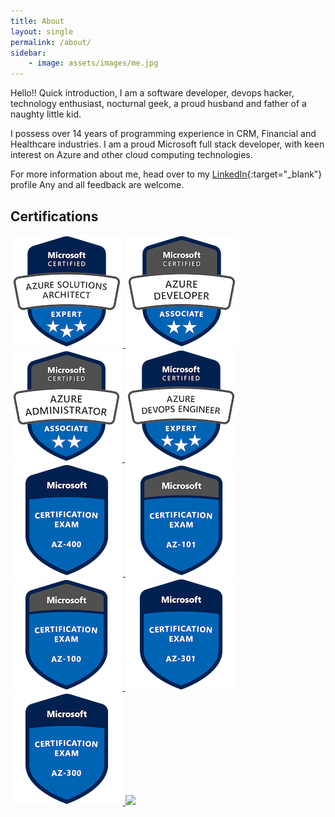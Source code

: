 ```yaml
---
title: About
layout: single
permalink: /about/
sidebar: 
    - image: assets/images/me.jpg
---
```


Hello!! Quick introduction, I am a software developer, devops hacker, technology enthusiast, nocturnal geek, a proud husband and father of a naughty little kid.

I possess over 14 years of programming experience in CRM, Financial and Healthcare industries. I am a proud Microsoft full stack developer, with keen interest on Azure and other cloud computing technologies.

For more information about me, head over to my [LinkedIn](https://www.linkedin.com/in/pratapbhaskar){:target="_blank"} profile
Any and all feedback are welcome.

## Certifications
<a href="https://www.youracclaim.com/badges/24e8cb5b-1913-45ff-8ae1-99a66ed974d3/public_url" itemprop="sameAs"
    rel="nofollow noopener noreferrer" target="_blank">
    <img src="/assets/images/certificates/180X180/microsoft-certified-azure-solutions-architect-expert.png">
</a>
<a href="https://www.youracclaim.com/badges/9b376773-3131-4786-879c-fa15ba13062e/public_url" itemprop="sameAs"
    rel="nofollow noopener noreferrer" target="_blank">
    <img src="/assets/images/certificates/180X180/microsoft-certified-azure-developer-associate.png">
</a>
<a href="https://www.youracclaim.com/badges/02d29613-15af-4b46-8934-7206f783607f/public_url" itemprop="sameAs"
    rel="nofollow noopener noreferrer" target="_blank">
    <img src="/assets/images/certificates/180X180/microsoft-certified-azure-administrator-associate.png">
</a>
<a href="https://www.youracclaim.com/badges/8b813666-3945-4e03-94c4-0411d515c2e7/public_url" itemprop="sameAs"
    rel="nofollow noopener noreferrer" target="_blank">
    <img src="/assets/images/certificates/180X180/microsoft-certified-azure-devops-engineer-expert.png">
</a>
<a href="https://www.youracclaim.com/badges/2076c518-d3d7-4387-af18-fcf9f450e8a9/public_url" itemprop="sameAs"
    rel="nofollow noopener noreferrer" target="_blank">
    <img src="/assets/images/certificates/180X180/az-400.png">
</a>
<a href="https://www.youracclaim.com/badges/57f3ef7a-9e9b-47d6-9afc-979bd0906539/public_url" itemprop="sameAs"
    rel="nofollow noopener noreferrer" target="_blank">
    <img src="/assets/images/certificates/180X180/az-101.png">
</a>
<a href="https://www.youracclaim.com/badges/2cbef98f-13e5-4575-a499-534a3766c130/public_url" itemprop="sameAs"
    rel="nofollow noopener noreferrer" target="_blank">
    <img src="/assets/images/certificates/180X180/az-100.png">
</a>
<a href="https://www.youracclaim.com/badges/dd5468b1-cc2f-4d57-a7f2-f59cbe857ccb/public_url" itemprop="sameAs"
    rel="nofollow noopener noreferrer" target="_blank">
    <img src="/assets/images/certificates/180X180/az-301.png">
</a>
<a href="https://www.youracclaim.com/badges/d32a17bf-8274-443e-9575-c029b3d7a742/public_url" itemprop="sameAs"
    rel="nofollow noopener noreferrer" target="_blank">
    <img src="/assets/images/certificates/180X180/az-300.png">
</a>
<a href="https://api.accredible.com/v1/frontend/credential_website_embed_image/badge/13752399" itemprop="sameAs"
    rel="nofollow noopener noreferrer" target="_blank">
    <img src="https://api.accredible.com/v1/frontend/credential_website_embed_image/badge/13752399">
</a>
